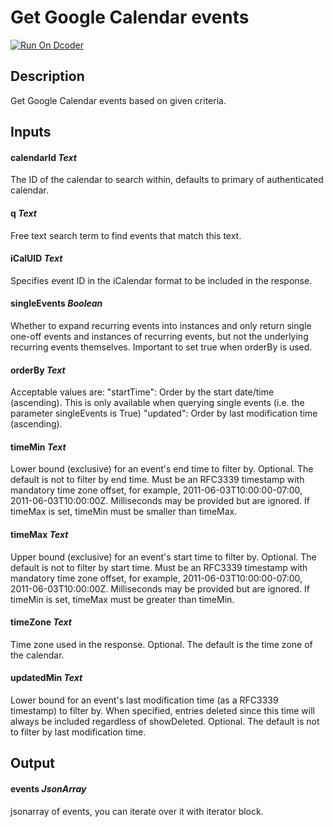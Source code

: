 # Get Google Calendar events

[![Run On Dcoder](https://static-content.dcoder.tech/dcoder-assets/run-on-dcoder.svg)](https://code.dcoder.tech/feed/block/60900d178c6e1d205b73c5c0)

## Description

Get Google Calendar events based on given criteria.

## Inputs

#### **calendarId** _Text_

The ID of the calendar to search within, defaults to primary of authenticated calendar.

#### **q** _Text_

Free text search term to find events that match this text.

#### **iCalUID** _Text_

Specifies event ID in the iCalendar format to be included in the response.

#### **singleEvents** _Boolean_

Whether to expand recurring events into instances and only return single one-off events and instances of recurring events, but not the underlying recurring events themselves.
Important to set true when orderBy is used.

#### **orderBy** _Text_

Acceptable values are:
"startTime": Order by the start date/time (ascending). This is only available when querying single events (i.e. the parameter singleEvents is True)
"updated": Order by last modification time (ascending).

#### **timeMin** _Text_

Lower bound (exclusive) for an event's end time to filter by. Optional. The default is not to filter by end time. Must be an RFC3339 timestamp with mandatory time zone offset, for example, 2011-06-03T10:00:00-07:00, 2011-06-03T10:00:00Z. Milliseconds may be provided but are ignored. If timeMax is set, timeMin must be smaller than timeMax.

#### **timeMax** _Text_

Upper bound (exclusive) for an event's start time to filter by. Optional. The default is not to filter by start time. Must be an RFC3339 timestamp with mandatory time zone offset, for example, 2011-06-03T10:00:00-07:00, 2011-06-03T10:00:00Z. Milliseconds may be provided but are ignored. If timeMin is set, timeMax must be greater than timeMin.

#### **timeZone** _Text_

Time zone used in the response. Optional. The default is the time zone of the calendar.

#### **updatedMin** _Text_

Lower bound for an event's last modification time (as a RFC3339 timestamp) to filter by. When specified, entries deleted since this time will always be included regardless of showDeleted. Optional. The default is not to filter by last modification time.

## Output

#### **events** _JsonArray_

jsonarray of events, you can iterate over it with iterator block.
